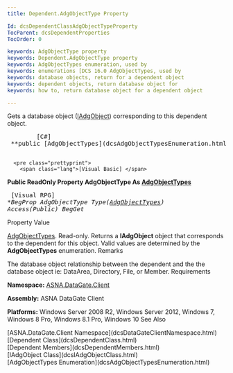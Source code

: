 ```yaml
---
title: Dependent.AdgObjectType Property

Id: dcsDependentClassAdgObjectTypeProperty
TocParent: dcsDependentProperties
TocOrder: 0

keywords: AdgObjectType property
keywords: Dependent.AdgObjectType property
keywords: AdgObjectTypes enumeration, used by
keywords: enumerations [DCS 16.0 AdgObjectTypes, used by
keywords: database objects, return for a dependent object
keywords: dependent objects, return database object for
keywords: how to, return database object for a dependent object

---
```


Gets a database object ([IAdgObject](dcsIAdgObjectClass.html)) corresponding to this dependent object.
<pre class="prettyprint">
        <span class="lang">[C#]</span>
 **public [AdgObjectTypes](dcsAdgObjectTypesEnumeration.html) AdgObjectType { get; }** 
      </pre>
      <pre class="prettyprint">
        <span class="lang">[Visual Basic] </span>
 **Public ReadOnly Property AdgObjectType As [AdgObjectTypes](dcsAdgObjectTypesEnumeration.html)** 
      </pre>
      <pre class="prettyprint">
        <span class="lang">[Visual RPG]</span>
 **BegProp AdgObjectType Type([AdgObjectTypes](dcsAdgObjectTypesEnumeration.html)) Access(*Public)
   BegGet** 
      </pre>

Property Value

[AdgObjectTypes](dcsAdgObjectTypesEnumeration.html). Read-only. Returns a **IAdgObject** object that corresponds to the dependent for this object. Valid values are determined by the **AdgObjectTypes** enumeration.
Remarks

The database object relationship between the dependent and the the database object ie: DataArea, Directory, File, or Member.
Requirements

**Namespace:** [ASNA.DataGate.Client](dcsDataGateClientNamespace.html) 

**Assembly:** ASNA DataGate Client

**Platforms:** Windows Server 2008 R2, Windows Server 2012, Windows 7, Windows 8 Pro, Windows 8.1 Pro, Windows 10
See Also

<dl />
      [ASNA.DataGate.Client Namespace](dcsDataGateClientNamespace.html)
      <br />
      [Dependent Class](dcsDependentClass.html)
      <br />
      [Dependent Members](dcsDependentMembers.html)
      <br />
      [IAdgObject Class](dcsIAdgObjectClass.html)
      <br />
      [AdgObjectTypes Enumeration](dcsAdgObjectTypesEnumeration.html)

